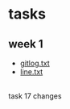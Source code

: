 # tasks
## week 1
- [gitlog.txt](tasks/week1/gitlog.txt)
- [line.txt](tasks/week1/line.txt)

</br> task 17 changes
